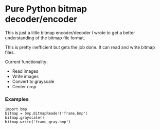 <h1> Pure Python bitmap decoder/encoder</h1>

This is just a little bitmap encoder/decoder I wrote to get a better understanding of the bitmap file format.

This is pretty inefficient but gets the job done. It can read and write bitmap files.

Current functionality:
-  Read images
- Write images
- Convert to grayscale
- Center crop

<h3>Examples</h3>

```
import bmp
bitmap = bmp.BitmapReader('frame.bmp')
bitmap.grayscale()
bitmap.write('frame_gray.bmp')
```
